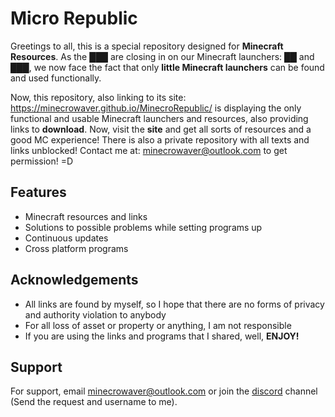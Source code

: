 
# Micro Republic

Greetings to all, this is a special repository designed for **Minecraft** **Resources**. As the ███ are closing in on our Minecraft launchers: ██ and ███, we now face the fact that only **little Minecraft launchers** can be found and used functionally. 

Now, this repository, also linking to its site: https://minecrowaver.github.io/MinecroRepublic/ is displaying the only functional and usable Minecraft launchers and resources, also providing links to **download**. Now, visit the **site** and get all sorts of resources and a good MC experience! There is also a private repository with all texts and links unblocked! Contact me at: minecrowaver@outlook.com to get permission! =D

## Features

- Minecraft resources and links
- Solutions to possible problems while setting programs up
- Continuous updates
- Cross platform programs

## Acknowledgements

- All links are found by myself, so I hope that there are no forms of privacy and authority violation to anybody
- For all loss of asset or property or anything, I am not responsible
- If you are using the links and programs that I shared, well, **ENJOY!**

## Support

For support, email minecrowaver@outlook.com or join the [discord](https://www.discord.com) channel (Send the request and username to me).
